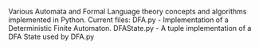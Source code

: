Various Automata and Formal Language theory concepts and algorithms implemented in Python.
Current files:
  DFA.py - Implementation of a Deterministic Finite Automaton. 
  DFAState.py - A tuple implementation of a DFA State used by DFA.py
